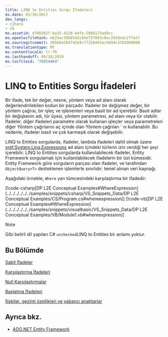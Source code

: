 ```yaml
---
title: LINQ to Entities Sorgu İfadeleri
ms.date: 03/30/2017
dev_langs:
- csharp
- vb
ms.assetid: d70b502f-6a15-4120-b4fe-500b173ad9cc
ms.openlocfilehash: e625ac3968542c65e737093c0ac292de4c2ffa37
ms.sourcegitcommit: 205b9a204742e9c77256d43ac9d94c3f82909808
ms.translationtype: MT
ms.contentlocale: tr-TR
ms.lasthandoff: 09/10/2019
ms.locfileid: "70854464"
---
```

# <a name="expressions-in-linq-to-entities-queries"></a>LINQ to Entities Sorgu İfadeleri
Bir ifade, tek bir değer, nesne, yöntem veya ad alanı olarak değerlendirilebilen kodun bir parçadır. İfadeler bir değişmez değer, bir yöntem çağrısı, bir işleç ve işlenenleri veya basit bir ad içerebilir. Basit adlar bir değişkenin adı, tür üyesi, yöntem parametresi, ad alanı veya tür olabilir. İfadeler, diğer ifadeleri parametre olarak kullanan işleçler veya parametreleri diğer Yöntem çağrılarını aç içinde olan Yöntem çağrıları ' nı kullanabilir. Bu nedenle, ifadeler basit ve çok karmaşık olarak değişebilir.  
  
 LINQ to Entities sorgularda, ifadeler, lambda ifadeleri dahil olmak üzere <xref:System.Linq.Expressions> ad alanı içindeki türlerin izin verdiği her şeyi içerebilir. LINQ to Entities sorgularda kullanılabilecek ifadeler, Entity Framework sorgulamak için kullanılabilecek ifadelerin bir üst kümesidir. Entity Framework göre sorguların parçası olan ifadeler, ve tarafından `ObjectQuery<T>` desteklenen işlemlerle sınırlıdır. temel alınan veri kaynağı.  
  
 Aşağıdaki örnekte, `Where` yan tümcesindeki karşılaştırma bir ifadedir:  
  
 [!code-csharp[DP L2E Conceptual Examples#WhereExpression](../../../../../../samples/snippets/csharp/VS_Snippets_Data/DP L2E Conceptual Examples/CS/Program.cs#whereexpression)]
 [!code-vb[DP L2E Conceptual Examples#WhereExpression](../../../../../../samples/snippets/visualbasic/VS_Snippets_Data/DP L2E Conceptual Examples/VB/Module1.vb#whereexpression)]  
  
> [!NOTE]
> Gibi belirli dil yapıları C# `unchecked`LINQ to Entities bir anlamı yoktur.  
  
## <a name="in-this-section"></a>Bu Bölümde  
 [Sabit İfadeler](constant-expressions.md)  
  
 [Karşılaştırma İfadeleri](comparison-expressions.md)  
  
 [Null Karşılaştırmalar](null-comparisons.md)  
  
 [Başlatma İfadeleri](initialization-expressions.md)  
  
 [İlişkiler, gezinti özellikleri ve yabancı anahtarlar](/ef/ef6/fundamentals/relationships)  
  
## <a name="see-also"></a>Ayrıca bkz.

- [ADO.NET Entity Framework](../index.md)
